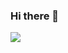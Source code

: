 ### Hi there 👋

[![](https://visitcount.itsvg.in/api?id=Zenovya&icon=2&color=0)](https://visitcount.itsvg.in)

<!-- Proudly created with GPRM ( https://gprm.itsvg.in ) -->
